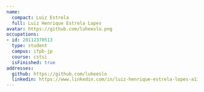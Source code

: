 ```yaml
---
name:
  compact: Luiz Estrela
  full: Luiz Henrique Estrela Lopes
avatar: https://github.com/luheeslo.png
occupations:
- id: 20112370513
  type: student
  campus: ifpb-jp
  course: cstsi
  isFinished: true
addresses:
  github: https://github.com/luheeslo
  linkedin: https://www.linkedin.com/in/luiz-henrique-estrela-lopes-a13ba323/
---
```

